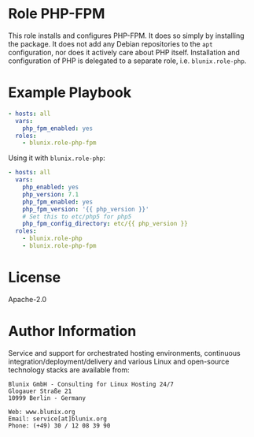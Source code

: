 # Role PHP-FPM

This role installs and configures PHP-FPM. It does so simply by installing the package. It does not
add any Debian repositories to the `apt` configuration, nor does it actively care about PHP itself.
Installation and configuration of PHP is delegated to a separate role, i.e. `blunix.role-php`.

# Example Playbook

```yaml
- hosts: all
  vars:
    php_fpm_enabled: yes
  roles:
    - blunix.role-php-fpm
```

Using it with `blunix.role-php`:
```yaml
- hosts: all
  vars:
    php_enabled: yes
    php_version: 7.1
    php_fpm_enabled: yes
    php_fpm_version: '{{ php_version }}'
    # Set this to etc/php5 for php5
    php_fpm_config_directory: etc/{{ php_version }}
  roles:
    - blunix.role-php
    - blunix.role-php-fpm
```

# License

Apache-2.0

# Author Information

Service and support for orchestrated hosting environments,
continuous integration/deployment/delivery and various Linux
and open-source technology stacks are available from:

```
Blunix GmbH - Consulting for Linux Hosting 24/7
Glogauer Straße 21
10999 Berlin - Germany

Web: www.blunix.org
Email: service[at]blunix.org
Phone: (+49) 30 / 12 08 39 90
```
